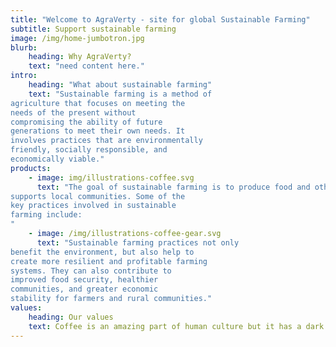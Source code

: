 ```yaml
---
title: "Welcome to AgraVerty - site for global Sustainable Farming"
subtitle: Support sustainable farming
image: /img/home-jumbotron.jpg
blurb:
    heading: Why AgraVerty?
    text: "need content here."
intro:
    heading: "What about sustainable farming"
    text: "Sustainable farming is a method of
agriculture that focuses on meeting the
needs of the present without
compromising the ability of future
generations to meet their own needs. It
involves practices that are environmentally
friendly, socially responsible, and
economically viable."
products:
    - image: img/illustrations-coffee.svg
      text: "The goal of sustainable farming is to produce food and other agricultural products in a way that conserves natural resources, protects the environment, and
supports local communities. Some of the
key practices involved in sustainable
farming include:
"
    - image: /img/illustrations-coffee-gear.svg
      text: "Sustainable farming practices not only
benefit the environment, but also help to
create more resilient and profitable farming
systems. They can also contribute to
improved food security, healthier
communities, and greater economic
stability for farmers and rural communities."
values:
    heading: Our values
    text: Coffee is an amazing part of human culture but it has a dark side too – one of colonialism and mindless abuse of natural resources and human lives. We want to turn this around and return the coffee trade to the drink’s exhilarating, empowering and unifying nature.
---
```


